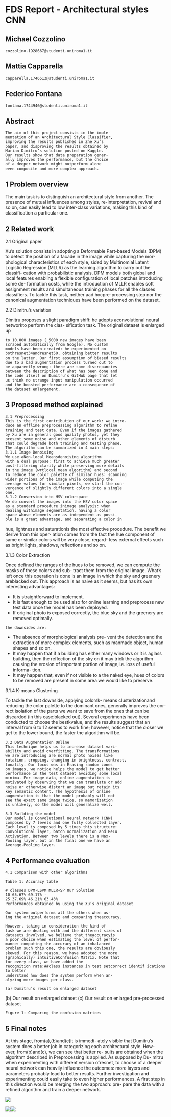 # FDS Report - Architectural styles CNN

## Michael Cozzolino

```
cozzolino.1928667@studenti.uniroma1.it
```
## Mattia Capparella

```
capparella.1746513@studenti.uniroma1.it
```
## Federico Fontana

```
fontana.1744946@studenti.uniroma1.it
```
## Abstract

```
The aim of this project consists in the imple-
mentation of an Architectural Style Classifier,
improving the results published in Zhe Xu’s
paper, and disproving the results obtained by
Marian Dimitru’s solution posted on Kaggle.
Our results show that data preparation gener-
ally improves the performance, but the choice
of a deeper network might outperform alone
even composite and more complex approach.
```
## 1 Problem overview

The main task is to distinguish an architectural style
from another. The presence of mutual influences
among styles, re-interpretation, revival and so on,
can easily lead to low inter-class variations, making
this kind of classification a particular one.

## 2 Related work

2.1 Original paper

Xu’s solution consists in adopting a Deformable
Part-based Models (DPM) to detect the position
of a facade in the image while capturing the mor-
phological characteristics of each style, sided by
Multinomial Latent Logistic Regression (MLLR)
as the learning algorithm to carry out the classifi-
cation with probabilistic analysis. DPM models
both global and local features enabling a flexible
configuration of local patches introducing some de-
formation costs, while the introduction of MLLR
enables soft assignment results and simultaneous
training phases for all the classes classifiers. To
tackle this task, neither aad hocpre-processing
step nor the canonical augmentation techniques
have been performed on the dataset.

2.2 Dimitru’s variation

Dimitru proposes a slight paradigm shift: he adopts
aconvolutional neural networkto perform the clas-
sification task. The original dataset is enlarged up

```
to 10.000 images ( 5000 new images have been
scraped automatically from Google). No custom
models have been created: he experimented on
bothresnet34andresnet50, obtaining better results
on the latter. Our first assumption of biased results
due to a bad augmentation process turned out to
be apparently wrong: there are some discrepancies
between the description of what has been done and
the code itself on Dumitru’s GitHub page that let
us think no strange input manipulation occurred
and the boosted performance are a consequence of
the dataset enlargement.
```
## 3 Proposed method explained

```
3.1 Preprocessing
This is the first contribution of our work: we intro-
duce an offline preprocessing algorithm to refine
training and test data. Even if the images gathered
by Xu are in general good quality photos, yet they
present some noise and other elements of disturb
that could degrade both training and testing phase.
The algorithm can be summarized in 4 main steps:
3.1.1 Image Denoising
We use aNon-local Meansdenoising algorithm
with a dual purpose: first to achieve much greater
post-filtering clarity while preserving more details
in the image (wrtlocal mean algorithm) and second
to reduce the color palette of similar hues: scanning
wider portions of the image while computing the
average values for similar pixels, we start the con-
vergence of slightly different colors into a single
one.
3.1.2 Conversion into HSV colorspace
We do convert the images into the HSV color space
as a standard procedure inimage analysis: when
dealing withimage segmentation, having a color
space whose elements are as independent as possi-
ble is a great advantage, and separating a color in
```

hue, lightness and saturationis the most effective
procedure. The benefit we derive from this oper-
ation comes from the fact the hue component of
same or similar colors will be very close, regard-
less external effects such as bright lights, shadows,
reflections and so on.

3.1.3 Color Extraction

Once defined the ranges of the hues to be removed,
we can compute the masks of these colors and sub-
tract them from the original image. What’s left
once this operation is done is an image in which the
sky and greenery areblacked out. This approach
is as naive as it seems, but has its own interesting
advantages:

- It is straightforward to implement.
- It is fast enough to be used also for online
    learning and preprocess new test data once the
    model has been deployed.
- If original photo is exposed correctly, the blue
    sky and the greenery are removed optimally.

```
the downsides are:
```
- The absence of morphological analysis pre-
    vent the detection and the extraction of more
    complex elements, such as manmade object,
    human shapes and so on.
- It may happen that if a building has either
    many windows or it is aglass building, then
    the reflection of the sky on it may trick the
    algorithm causing the erosion of important
    portion of image,i.e. loss of useful informa-
    tion.
- It may happen that, even if not visible to a
    the naked eye, hues of colors to be removed
    are present in some area we would like to
    preserve.

3.1.4 K-means Clustering

To tackle the last downside, applying colorsk-
means clusterizationand reducing the color palette
to the dominant ones, generally improves the cor-
rect isolation of the parts we want to save from the
ones that can be discarded (in this case:blacked
out). Several experiments have been conducted
to choose the bestkvalue, and the results suggest
that an interval from 6 to 12 seems to work fine;
however, notice that the closer we get to the lower
bound, the faster the algorithm will be.

```
3.2 Data Augmentation Online
This technique helps us to increase dataset vari-
ability and avoid overfitting. The transformations
we are introducing are normal photo noises like
rotation, cropping, changing in brightness, contrast,
tonality. Our focus was in Erasing random zones
on images, we notice helps the model to get better
performance in the test dataset avoiding some local
minima. For image data, online augmentation is
motivated by observing that we can translate or add
noise or otherwise distort an image but retain its
key semantic content. The hypothesis of online
augmentation is that the model probably will not
see the exact same image twice, so memorization
is unlikely, so the model will generalize well.
```
```
3.3 Building the model
Our model is Convolutional neural network (CNN)
composed by 7 levels and one fully collected layer.
Each level is composed by 5 times this structure:
Convolutional layer, batch normalization and ReLu
Activation. Between two levels there is a Max-
Pooling layer, but in the final one we have an
Average-Pooling layer.
```
## 4 Performance evaluation

```
4.1 Comparison with other algorithms
```
```
Table 1: Accuracy table
```
```
# classes DPM-LSVM MLLR+SP Our Solution
10 65.67% 69.17% -
25 37.69% 46.21% 63.43%
Performances obtained by using the Xu’s original dataset
```
```
Our system outperforms all the others when us-
ing the original dataset and comparing theaccuracy.
```
```
However, taking in consideration the kind of
task we are dealing with and the different sizes of
datasets involved, we believe that theaccuracyis
a poor choice when estimating the level of perfor-
mance: computing the accuracy of an imbalanced
problem such this one, the results are obviously
skewed. For this reason, we have adopted the more
(graphically) intuitiveConfusion Matrix. Note that
for every class, we have added the
recognition rate:##class instances in test setcorrect identif ications to better
understand how does the system perform when an-
alyzing more images per class.
```

```
(a) Dumitru’s result on enlarged dataset
```
(b) Our result on enlarged dataset (c) Our result on enlarged pre-processed dataset

```
Figure 1: Comparing the confusion matrices
```

## 5 Final notes

At this stage, from(a),(b)and(c)it is immedi-
ately visible that Dumitru’s system does a better
job in categorizing each architectural style. How-
ever, from(b)and(c), we can see that better re-
sults are obtained when the algorithm described
in Preprocessing is applied. As supposed by Du-
mitru when experimenting with different version
ofresnet, to choose of a deeper neural network can
heavily influence the outcomes: more layers and
parameters probably lead to better results. Further
investigation and experimenting could easily take
to even higher performances. A first step in this
direction would be merging the two approach: pre-
pare the data with a refined algorithm and train a
deeper network.




![](Aspose.Words.73d9cb93-52ad-4b0f-95a8-05591ad154ae.001.png)


![](Aspose.Words.73d9cb93-52ad-4b0f-95a8-05591ad154ae.002.png)![](Aspose.Words.73d9cb93-52ad-4b0f-95a8-05591ad154ae.003.png)
